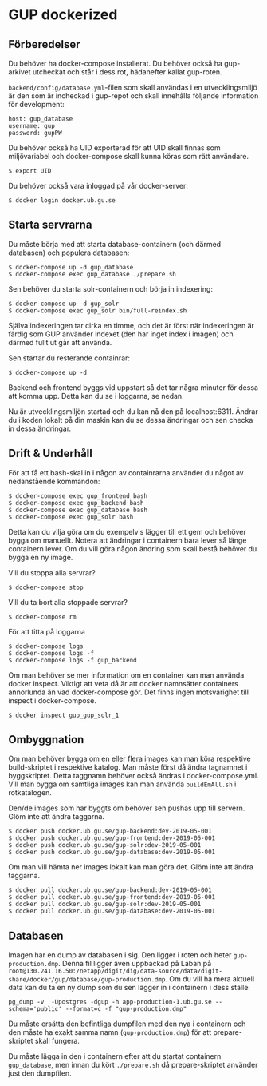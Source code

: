 # GUP dockerized #

## Förberedelser ##
Du behöver ha docker-compose installerat. Du behöver också ha gup-arkivet utcheckat och står i dess rot, hädanefter kallat gup-roten.

```backend/config/database.yml```-filen som skall användas i en utvecklingsmiljö är den som är incheckad i gup-repot och skall innehålla följande information för development:
```
host: gup_database
username: gup
password: gupPW
```

Du behöver också ha UID exporterad för att UID skall finnas som miljövariabel och docker-compose skall kunna köras som rätt användare.
```
$ export UID
```

Du behöver också vara inloggad på vår docker-server:
```
$ docker login docker.ub.gu.se
```

## Starta servrarna ##
Du måste börja med att starta database-containern (och därmed databasen) och populera databasen:
```
$ docker-compose up -d gup_database
$ docker-compose exec gup_database ./prepare.sh
```
Sen behöver du starta solr-containern och börja in indexering:
```
$ docker-compose up -d gup_solr
$ docker-compose exec gup_solr bin/full-reindex.sh
```
Själva indexeringen tar cirka en timme, och det är först när indexeringen är färdig som GUP använder indexet (den har inget index i imagen) och därmed fullt ut går att använda.

Sen startar du resterande containrar:
```
$ docker-compose up -d
```

Backend och frontend byggs vid uppstart så det tar några minuter för dessa att komma upp. Detta kan du se i loggarna, se nedan.

Nu är utvecklingsmiljön startad och du kan nå den på localhost:6311. Ändrar du i koden lokalt på din maskin kan du se dessa ändringar och sen checka in dessa ändringar.


## Drift & Underhåll ##
För att få ett bash-skal in i någon av containrarna använder du något av nedanstående kommandon:
```
$ docker-compose exec gup_frontend bash
$ docker-compose exec gup_backend bash
$ docker-compose exec gup_database bash
$ docker-compose exec gup_solr bash
```
Detta kan du vilja göra om du exempelvis lägger till ett gem och behöver bygga om manuellt. Notera att ändringar i containern bara lever så länge containern lever. Om du vill göra någon ändring som skall bestå behöver du bygga en ny image.


Vill du stoppa alla servrar?
```
$ docker-compose stop
```

Vill du ta bort alla stoppade servrar?
```
$ docker-compose rm
```

För att titta på loggarna
```
$ docker-compose logs
$ docker-compose logs -f
$ docker-compose logs -f gup_backend
```

Om man behöver se mer information om en container kan man använda docker inspect. Viktigt att veta då är att docker namnsätter containers annorlunda än vad docker-compose gör. Det finns ingen motsvarighet till inspect i docker-compose.
```
$ docker inspect gup_gup_solr_1
```


## Ombyggnation ##
Om man behöver bygga om en eller flera images kan man köra respektive build-skriptet i respektive katalog. Man måste först då ändra tagnamnet i byggskriptet. Detta taggnamn behöver också ändras i docker-compose.yml. Vill man bygga om samtliga images kan man använda <code>buildEmAll.sh</code> i rotkatalogen.

Den/de images som har byggts om behöver sen pushas upp till servern. Glöm inte att ändra taggarna.
```
$ docker push docker.ub.gu.se/gup-backend:dev-2019-05-001
$ docker push docker.ub.gu.se/gup-frontend:dev-2019-05-001
$ docker push docker.ub.gu.se/gup-solr:dev-2019-05-001
$ docker push docker.ub.gu.se/gup-database:dev-2019-05-001
```

Om man vill hämta ner images lokalt kan man göra det. Glöm inte att ändra taggarna.
```
$ docker pull docker.ub.gu.se/gup-backend:dev-2019-05-001
$ docker pull docker.ub.gu.se/gup-frontend:dev-2019-05-001
$ docker pull docker.ub.gu.se/gup-solr:dev-2019-05-001
$ docker pull docker.ub.gu.se/gup-database:dev-2019-05-001
```

## Databasen ##
Imagen har en dump av databasen i sig. Den ligger i roten och heter ```gup-production.dmp```. Denna fil ligger även uppbackad på Laban på ```root@130.241.16.50:/netapp/digit/dig/data-source/data/digit-share/docker/gup/database/gup-production.dmp```. Om du vill ha mera aktuell data kan du ta en ny dump som du sen lägger in i containern i dess ställe:
```
pg_dump -v  -Upostgres -dgup -h app-production-1.ub.gu.se --schema='public' --format=c -f "gup-production.dmp"
```
Du måste ersätta den befintliga dumpfilen med den nya i containern och den måste ha exakt samma namn (<code>gup-production.dmp</code>) för att prepare-skriptet skall fungera. 

Du måste lägga in den i containern efter att du startat containern ```gup_database```, men innan du kört ```./prepare.sh``` då prepare-skriptet använder just den dumpfilen.
